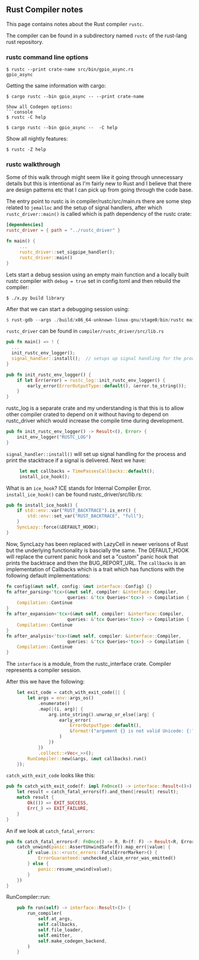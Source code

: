 ## Rust Compiler notes
This page contains notes about the Rust compiler `rustc`.

The compiler can be found in a subdirectory named `rustc` of the rust-lang rust
repository.

### rustc command line options
```console
$ rustc --print crate-name src/bin/gpio_async.rs 
gpio_async
```
Getting the same information with cargo:
```console
$ cargo rustc --bin gpio_async -- --print crate-name

Show all Codegen options:
```console
$ rustc -C help
```
```console
$ cargo rustc --bin gpio_async --  -C help
```

Show all nightly features:
```console
$ rustc -Z help
```

### rustc walkthrough
Some of this walk through might seem like it going through unnecessary details
but this is intentional as I'm fairly new to Rust and I believe that there are
design patterns etc that I can pick up from going through the code base.

The entry point to rustc is in compiler/rustc/src/main.rs there are some step
related to `jemalloc` and the setup of signal handlers, after which
 `rustc_driver::main()` is called which is path dependency of the rustc crate:
```toml
[dependencies]                                                                  
rustc_driver = { path = "../rustc_driver" }
```

```rust
fn main() {
     ...
     rustc_driver::set_sigpipe_handler();                                        
     rustc_driver::main() 
}
```

Lets start a debug session using an empty main function and a locally built
rustc compiler with `debug = true` set in config.toml and then rebuild the
compiler:
```console
$ ./x.py build library
```
After that we can start a debugging session using:
```rust
$ rust-gdb --args ./build/x86_64-unknown-linux-gnu/stage0/bin/rustc main.rs
```

`rustc_driver` can be found in `compiler/rustc_driver/src/lib.rs`
```rust
pub fn main() => ! {
  ...
  init_rustc_env_logger();
  signal_handler::install();  // setups up signal handling for the process
}

pub fn init_rustc_env_logger() {
    if let Err(error) = rustc_log::init_rustc_env_logger() {
        early_error(ErrorOutputType::default(), &error.to_string());
    }
}
```
rustc_log is a separate crate and my understanding is that this is to allow
other compiler crated to depend on it without having to depend on rustc_driver
which would increase the compile time during development.
```rust
pub fn init_rustc_env_logger() -> Result<(), Error> {
    init_env_logger("RUSTC_LOG")
}
```
`signal_handler::install()` will set up signal handling for the process and
print the stacktrace if a signal is delivered.
Next we have:
```rust
     let mut callbacks = TimePassesCallbacks::default();
     install_ice_hook();
```
What is an `ice_hook`?  ICE stands for Internal Compiler Error. 
`install_ice_hook()` can be found rustc_driver/src/lib.rs:
```rust
pub fn install_ice_hook() {
    if std::env::var("RUST_BACKTRACE").is_err() {
        std::env::set_var("RUST_BACKTRACE", "full");
    }
    SyncLazy::force(&DEFAULT_HOOK);
}
```
Now, SyncLazy has been replaced with LazyCell in newer verisons of Rust but
the underlying functionality is bascially the same. The DEFAULT_HOOK will
replace the current panic hook and set a "custom" panic hook that
prints the backtrace and then the BUG_REPORT_URL. 
The `callbacks` is an implementation of Callbacks which is a trait which
has functions with the following default implementations:
```rust
fn config(&mut self, config: &mut interface::Config) {}
fn after_parsing<'tcx>(&mut self, compiler: &interface::Compiler,
                       queries: &'tcx Queries<'tcx>) -> Compilation {
    Compilation::Continue
}
fn after_expansion<'tcx>(&mut self, compiler: &interface::Compiler,
                       queries: &'tcx Queries<'tcx>) -> Compilation {
    Compilation::Continue
}
fn after_analysis<'tcx>(&mut self, compiler: &interface::Compiler,
                       queries: &'tcx Queries<'tcx>) -> Compilation {
    Compilation::Continue
}
```
The `interface` is a module, from the rustc_interface crate.
Compiler represents a compiler session.

After this we have the following:
```rust
    let exit_code = catch_with_exit_code(|| {
        let args = env::args_os()
            .enumerate()
            .map(|(i, arg)| {
                arg.into_string().unwrap_or_else(|arg| {
                    early_error(
                        ErrorOutputType::default(),
                        &format!("argument {} is not valid Unicode: {:?}", i, arg),
                    )
                })
            })
            .collect::<Vec<_>>();
        RunCompiler::new(&args, &mut callbacks).run()
    });
```
`catch_with_exit_code` looks like this:
```rust
pub fn catch_with_exit_code(f: impl FnOnce() -> interface::Result<()>) -> i32 {
    let result = catch_fatal_errors(f).and_then(|result| result);
    match result {
        Ok(()) => EXIT_SUCCESS,
        Err(_) => EXIT_FAILURE,
    }
}
````
An if we look at `catch_fatal_errors`:
```rust
pub fn catch_fatal_errors<F: FnOnce() -> R, R>(f: F) -> Result<R, ErrorGuaranteed> {
    catch_unwind(panic::AssertUnwindSafe(f)).map_err(|value| {
        if value.is::<rustc_errors::FatalErrorMarker>() {
            ErrorGuaranteed::unchecked_claim_error_was_emitted()
        } else {
            panic::resume_unwind(value);
        }
    })
}
```

RunCompiler::run:
```rust
    pub fn run(self) -> interface::Result<()> {
        run_compiler(
            self.at_args,
            self.callbacks,
            self.file_loader,
            self.emitter,
            self.make_codegen_backend,
        )
    }
```

